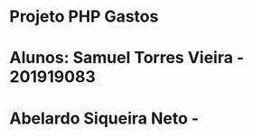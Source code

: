 # Projeto PHP Gastos
# Alunos: Samuel Torres Vieira - 201919083
#         Abelardo Siqueira Neto - 
